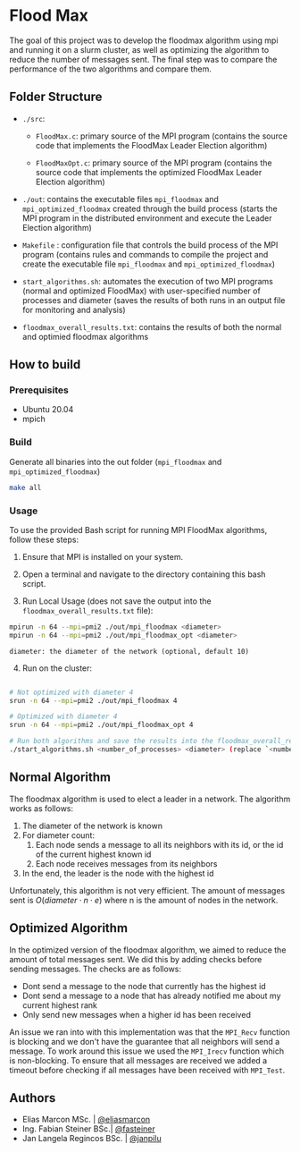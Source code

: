 # Flood Max

The goal of this project was to develop the floodmax algorithm using mpi and running it on a slurm cluster, as well as optimizing the algorithm to reduce the number of messages sent. The final step was to compare the performance of the two algorithms and compare them.

## Folder Structure

-  `./src`: 

    - `FloodMax.c`: primary source of the MPI program (contains the source code that implements the FloodMax Leader Election algorithm)

     - `FloodMaxOpt.c`: primary source of the MPI program (contains the source code that implements the optimized FloodMax Leader Election algorithm)

- `./out`: contains the executable files `mpi_floodmax` and `mpi_optimized_floodmax` created through the build process (starts the MPI program in the distributed environment and execute the Leader Election algorithm)

- `Makefile` : configuration file that controls the build process of the MPI program (contains rules and commands to compile the project and create the executable file `mpi_floodmax` and `mpi_optimized_floodmax`)

- `start_algorithms.sh`: automates the execution of two MPI programs (normal and optimized FloodMax) with user-specified number of processes and diameter (saves the results of both runs in an output file for monitoring and analysis)

- `floodmax_overall_results.txt`: contains the results of both the normal and optimied floodmax algorithms


## How to build

### Prerequisites

- Ubuntu 20.04
- mpich

### Build

Generate all binaries into the out folder (`mpi_floodmax` and `mpi_optimized_floodmax`)

```sh
make all
```

### Usage

To use the provided Bash script for running MPI FloodMax algorithms, follow these steps:

1. Ensure that MPI is installed on your system.

2. Open a terminal and navigate to the directory containing this bash script.

3. Run Local Usage (does not save the output into the `floodmax_overall_results.txt` file):

```sh
mpirun -n 64 --mpi=pmi2 ./out/mpi_floodmax <diameter>
mpirun -n 64 --mpi=pmi2 ./out/mpi_floodmax_opt <diameter>
```

    diameter: the diameter of the network (optional, default 10)

4. Run on the cluster:

```sh

# Not optimized with diameter 4
srun -n 64 --mpi=pmi2 ./out/mpi_floodmax 4

# Optimized with diameter 4
srun -n 64 --mpi=pmi2 ./out/mpi_floodmax_opt 4

# Run both algorithms and save the results into the floodmax_overall_results.txt file
./start_algorithms.sh <number_of_processes> <diameter> (replace `<number_of_processes>` and `<diameter>` with the actual values)

```

## Normal Algorithm

The floodmax algorithm is used to elect a leader in a network. The algorithm works as follows:

1. The diameter of the network is known
2. For diameter count:
    1. Each node sends a message to all its neighbors with its id, or the id of the current highest known id
    2. Each node receives messages from its neighbors
3. In the end, the leader is the node with the highest id

Unfortunately, this algorithm is not very efficient. The amount of messages sent is $O(diameter \cdot n \cdot e)$ where n is the amount of nodes in the network.

## Optimized Algorithm

In the optimized version of the floodmax algorithm, we aimed to reduce the amount of total messages sent.
We did this by adding checks before sending messages. The checks are as follows:

- Dont send a message to the node that currently has the highest id
- Dont send a message to a node that has already notified me about my current highest rank
- Only send new messages when a higher id has been received

An issue we ran into with this implementation was that the `MPI_Recv` function is blocking and we don't have the guarantee that all neighbors will send a message. To work around this issue we used the `MPI_Irecv` function which is non-blocking. To ensure that all messages are received we added a timeout before checking if all messages have been received with `MPI_Test`.


## Authors

- Elias Marcon MSc. | [@eliasmarcon](https://github.com/eliasmarcon)
- Ing. Fabian Steiner BSc.| [@fasteiner](https://github.com/fasteiner/)
- Jan Langela Regincos BSc. | [@janpilu](https://github.com/janpilu)
